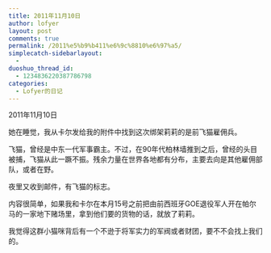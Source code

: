 ```yaml
---
title: 2011年11月10日
author: lofyer
layout: post
comments: true
permalink: /2011%e5%b9%b411%e6%9c%8810%e6%97%a5/
simplecatch-sidebarlayout:
  - 
duoshuo_thread_id:
  - 1234836220387786798
categories:
  - Lofyer的日记
---
```

2011年11月10日

她在睡觉，我从卡尔发给我的附件中找到这次绑架莉莉的是前飞猫雇佣兵。

飞猫，曾经是中东一代军事霸主。不过，在90年代柏林墙推到之后，曾经的头目被捕，飞猫从此一蹶不振。残余力量在世界各地都有分布，主要去向是其他雇佣部队，或者在野。

夜里又收到邮件，有飞猫的标志。

内容很简单，如果我和卡尔在本月15号之前把由前西班牙GOE退役军人开在帕尔马的一家地下赌场里，拿到他们要的货物的话，就放了莉莉。

我觉得这群小猫咪背后有一个不逊于将军实力的军阀或者财团，要不不会找上我们的。